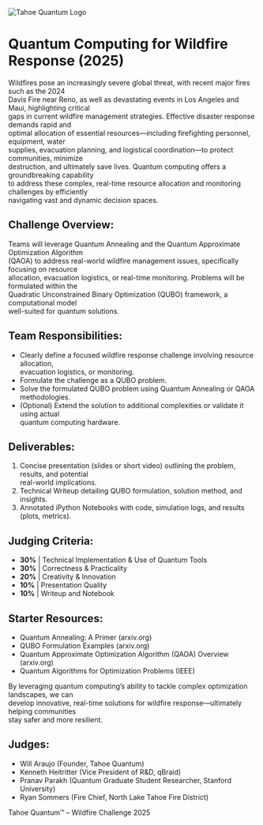 ![Tahoe Quantum Logo](https://s3.amazonaws.com/media.launchrock.com/assets/sites/site-ein5c6obxwv7vrissev1tqv14/enyfoi-tahoe_quantum_logo.png)

# Quantum Computing for Wildfire Response (2025)

Wildfires pose an increasingly severe global threat, with recent major fires such as the 2024  
Davis Fire near Reno, as well as devastating events in Los Angeles and Maui, highlighting critical  
gaps in current wildfire management strategies. Effective disaster response demands rapid and  
optimal allocation of essential resources—including firefighting personnel, equipment, water  
supplies, evacuation planning, and logistical coordination—to protect communities, minimize  
destruction, and ultimately save lives. Quantum computing offers a groundbreaking capability  
to address these complex, real-time resource allocation and monitoring challenges by efficiently  
navigating vast and dynamic decision spaces.

## Challenge Overview:

Teams will leverage Quantum Annealing and the Quantum Approximate Optimization Algorithm  
(QAOA) to address real-world wildfire management issues, specifically focusing on resource  
allocation, evacuation logistics, or real-time monitoring. Problems will be formulated within the  
Quadratic Unconstrained Binary Optimization (QUBO) framework, a computational model  
well-suited for quantum solutions.

## Team Responsibilities:

- Clearly define a focused wildfire response challenge involving resource allocation,  
  evacuation logistics, or monitoring.  
- Formulate the challenge as a QUBO problem.  
- Solve the formulated QUBO problem using Quantum Annealing or QAOA methodologies.  
- (Optional) Extend the solution to additional complexities or validate it using actual  
  quantum computing hardware.

## Deliverables:

1. Concise presentation (slides or short video) outlining the problem, results, and potential  
   real-world implications.  
2. Technical Writeup detailing QUBO formulation, solution method, and insights.  
3. Annotated iPython Notebooks with code, simulation logs, and results (plots, metrics).

## Judging Criteria:

- **30%** | Technical Implementation & Use of Quantum Tools  
- **30%** | Correctness & Practicality  
- **20%** | Creativity & Innovation  
- **10%** | Presentation Quality  
- **10%** | Writeup and Notebook  

## Starter Resources:

- Quantum Annealing: A Primer (arxiv.org)  
- QUBO Formulation Examples (arxiv.org)  
- Quantum Approximate Optimization Algorithm (QAOA) Overview (arxiv.org)  
- Quantum Algorithms for Optimization Problems (IEEE)  

By leveraging quantum computing’s ability to tackle complex optimization landscapes, we can  
develop innovative, real-time solutions for wildfire response—ultimately helping communities  
stay safer and more resilient.

## Judges:

- Will Araujo (Founder, Tahoe Quantum)  
- Kenneth Heitritter (Vice President of R&D, qBraid)  
- Pranav Parakh (Quantum Graduate Student Researcher, Stanford University)  
- Ryan Sommers (Fire Chief, North Lake Tahoe Fire District)

Tahoe Quantum™ – Wildfire Challenge 2025
